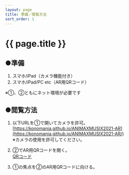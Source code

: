 ```yaml
---
layout: page
title: 準備／閲覧方法
sort_order: 1
---
```

# {{ page.title }}

## ●準備

1. スマホ/iPad（カメラ機能付き）
2. スマホ/iPad/PC etc（AR用QRコード）

※①、②ともにネット環境が必要です

## ●閲覧方法

1. 以下URLを①で開いてカメラを許可。  
[https://konomania.github.io/ANIMAXMUSIX2021-AR](https://konomania.github.io/ANIMAXMUSIX2021-AR/)  
※カメラの使用を許可してください。

2. ②でAR用QRコードを開く。  
[QRコード](qrcode)

3. ①の焦点を②のAR用QRコードに向ける。
